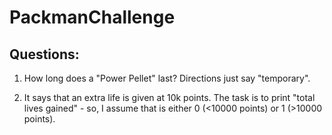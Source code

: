 # PackmanChallenge

## Questions:

1. How long does a "Power Pellet" last? Directions just say "temporary".

2. It says that an extra life is given at 10k points. The task is to print "total lives gained" - so, I assume that is either 0 (<10000 points) or 1 (>10000 points).

